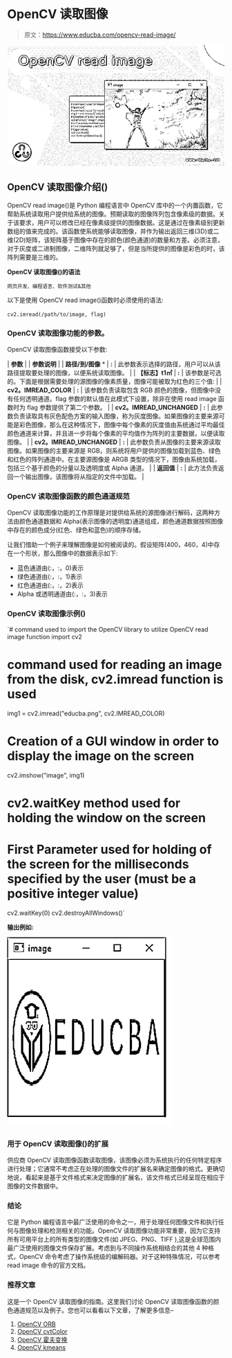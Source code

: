 # OpenCV 读取图像

> 原文：<https://www.educba.com/opencv-read-image/>

![OpenCV-read-image](img/62f4d5adfacc2577ad925a3329a2ade2.png)



## OpenCV 读取图像介绍()

OpenCV read image()是 Python 编程语言中 OpenCV 库中的一个内置函数，它帮助系统读取用户提供给系统的图像。预期读取的图像阵列包含像素级的数据。关于该要求，用户可以修改已经在像素级提供的图像数据。这是通过在像素级别更新数组的值来完成的。该函数使系统能够读取图像，并作为输出返回三维(3D)或二维(2D)矩阵，该矩阵基于图像中存在的颜色(颜色通道)的数量和方差。必须注意，对于灰度或二进制图像，二维阵列就足够了，但是当所提供的图像是彩色的时，该阵列需要是三维的。

**OpenCV 读取图像()的语法**

<small>网页开发、编程语言、软件测试&其他</small>

以下是使用 OpenCV read image()函数时必须使用的语法:

`cv2.imread(/path/to/image, flag)`

### OpenCV 读取图像功能的参数。

OpenCV 读取图像函数接受以下参数:

| **参数** |  | **参数说明** |
| **路径/到/图像** * | **:** | 此参数表示选择的路径，用户可以从该路径提取要处理的图像，以便系统读取图像。 |
| **【标志】t1㎡** | **:** | 该参数是可选的。下面是根据需要处理的源图像的像素质量，图像可能被取为红色的三个值: |
| **cv2。IMREAD_COLOR** | **:** | 该参数负责读取包含 RGB 颜色的图像，但图像中没有任何透明通道。flag 参数的默认值在此模式下设置，除非在使用 read image 函数时为 flag 参数提供了第二个参数。 |
| **cv2。IMREAD_UNCHANGED** | **:** | 此参数负责读取具有灰色配色方案的输入图像，称为灰度图像。如果图像的主要来源可能是彩色图像，那么在这种情况下，图像中每个像素的灰度值由系统通过平均最佳颜色通道来计算，并且进一步将每个像素的平均值作为阵列的主要数据，以便读取图像。 |
| **cv2。IMREAD_UNCHANGED** | **:** | 此参数负责从图像的主要来源读取图像。如果图像的主要来源是 RGB，则系统将用户提供的图像加载到蓝色、绿色和红色的阵列通道中。在主要源图像是 ARGB 类型的情况下，图像由系统加载，包括三个基于颜色的分量以及透明度或 Alpha 通道。 |
| **返回值** | **:** | 此方法负责返回一个输出图像，该图像将从指定的文件中加载。 |

### OpenCV 读取图像函数的颜色通道规范

OpenCV 读取图像功能的工作原理是对提供给系统的源图像进行解码，这两种方法由颜色通道数据和 Alpha(表示图像的透明度)通道组成，颜色通道数据按照图像中存在的颜色成分(红色、绿色和蓝色)的顺序存储。

让我们借助一个例子来理解图像是如何被阅读的。假设矩阵(400，460，4)中存在一个形状，那么图像中的数据表示如下:

*   蓝色通道由(:，:，0)表示
*   绿色通道由(:，:，1)表示
*   红色通道由(:，:，2)表示
*   Alpha 或透明通道由(:，:，3)表示

### OpenCV 读取图像示例()

`# command used to import the OpenCV library to utilize OpenCV read image function
import cv2
# command used for reading an image from the disk, cv2.imread function is used
img1 = cv2.imread("educba.png", cv2.IMREAD_COLOR)
# Creation of a GUI window in order to display the image on the screen
cv2.imshow("image", img1)
# cv2.waitKey method used for holding the window on the screen
# First Parameter used for holding of the screen for the milliseconds specified by the user (must be a positive integer value)
cv2.waitKey(0)
cv2.destroyAllWindows()`

**输出例如:**

![OpenCV read image output](img/f7f9820ec1453243a1a604a6ce1d0aa0.png)



### 用于 OpenCV 读取图像()的扩展

供应商 OpenCV 读取图像函数读取图像，该图像必须为系统执行的任何特定程序进行处理；它通常不考虑正在处理的图像文件的扩展名来确定图像的格式。更确切地说，看起来是基于文件格式来决定图像的扩展名，该文件格式已经呈现在相应于图像的文件数据中。

### 结论

它是 Python 编程语言中最广泛使用的命令之一，用于处理任何图像文件和执行任何与图像处理和检测相关的功能。OpenCV 读取图像功能非常重要，因为它支持所有可用平台上的所有类型的图像文件(如 JPEG、PNG、TIFF ),这是全球范围内最广泛使用的图像文件保存扩展。考虑到与不同操作系统相结合的其他 4 种格式，OpenCV 命令考虑了操作系统级的编解码器。对于这种特殊情况，可以参考 read image 命令的官方文档。

### 推荐文章

这是一个 OpenCV 读取图像的指南。这里我们讨论 OpenCV 读取图像函数的颜色通道规范以及例子。您也可以看看以下文章，了解更多信息–

1.  [OpenCV ORB](https://www.educba.com/opencv-orb/)
2.  [OpenCV cvtColor](https://www.educba.com/opencv-cvtcolor/)
3.  [OpenCV 霍夫变换](https://www.educba.com/opencv-hough-transform/)
4.  [OpenCV kmeans](https://www.educba.com/opencv-kmeans/)





